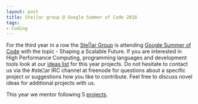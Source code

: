 ```yaml
---
layout: post
title: Ste||ar group @ Google Summer of Code 2016
tags:
- Coding
---
```

For the third year in a row the <a href="http://stellar-group.org/">Ste||ar Group</a> is attending <a href="https://summerofcode.withgoogle.com/organizations/5183170693562368/">Google Summer of Code</a> with the topic - Shaping a Scalable Future. If you are interested in High Performance Computing, programming languages and development tools look at our <a href="https://github.com/STEllAR-GROUP/hpx/wiki/GSoC-2016-Project-Ideas">ideas list</a> for this year projects. Do not hesitate to contact us via the &#35;ste&#166;&#166;ar IRC channel at freenode for questions about a specific project or suggestions how you like to contribute. Feel free to discuss novel ideas for additional projects with us.

This year we mentor following 5 [projects](https://summerofcode.withgoogle.com/organizations/5183170693562368/).
